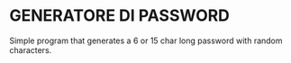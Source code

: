 # GENERATORE DI PASSWORD

Simple program that generates a 6 or 15 char long password with random characters.
